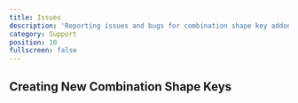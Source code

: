 ```yaml
---
title: Issues
description: 'Reporting issues and bugs for combination shape key addon for Blender'
category: Support
position: 10
fullscreen: false
---
```

## Creating New Combination Shape Keys